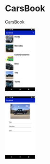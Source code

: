 # CarsBook
CarsBook

![Error](https://github.com/hasanbektas1/CarsBook/blob/master/app/src/main/res/drawable/cars%20(1).png)


![Error](https://github.com/hasanbektas1/CarsBook/blob/master/app/src/main/res/drawable/cars2%20(1).png)

